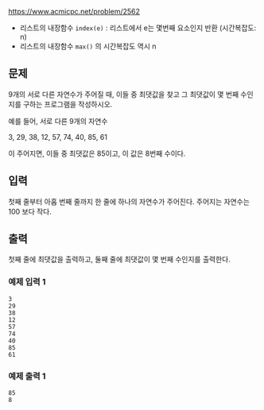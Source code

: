https://www.acmicpc.net/problem/2562
- 리스트의 내장함수 `index(e)` : 리스트에서 e는 몇번째 요소인지 반환 (시간복잡도: n)
- 리스트의 내장함수 `max()` 의 시간복잡도 역시 n
  
## 문제
9개의 서로 다른 자연수가 주어질 때, 이들 중 최댓값을 찾고 그 최댓값이 몇 번째 수인지를 구하는 프로그램을 작성하시오.

예를 들어, 서로 다른 9개의 자연수

3, 29, 38, 12, 57, 74, 40, 85, 61

이 주어지면, 이들 중 최댓값은 85이고, 이 값은 8번째 수이다.

## 입력
첫째 줄부터 아홉 번째 줄까지 한 줄에 하나의 자연수가 주어진다. 주어지는 자연수는 100 보다 작다.

## 출력
첫째 줄에 최댓값을 출력하고, 둘째 줄에 최댓값이 몇 번째 수인지를 출력한다.

### 예제 입력 1 
```
3
29
38
12
57
74
40
85
61
```
### 예제 출력 1 
```
85
8
```
